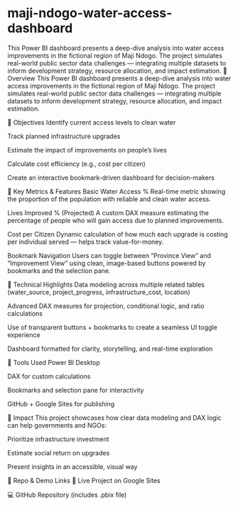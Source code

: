 # maji-ndogo-water-access-dashboard
This Power BI dashboard presents a deep-dive analysis into water access improvements in the fictional region of Maji Ndogo. The project simulates real-world public sector data challenges — integrating multiple datasets to inform development strategy, resource allocation, and impact estimation.
🔹 Overview
This Power BI dashboard presents a deep-dive analysis into water access improvements in the fictional region of Maji Ndogo. The project simulates real-world public sector data challenges — integrating multiple datasets to inform development strategy, resource allocation, and impact estimation.

🔹 Objectives
Identify current access levels to clean water

Track planned infrastructure upgrades

Estimate the impact of improvements on people’s lives

Calculate cost efficiency (e.g., cost per citizen)

Create an interactive bookmark-driven dashboard for decision-makers

🔹 Key Metrics & Features
Basic Water Access %
Real-time metric showing the proportion of the population with reliable and clean water access.

Lives Improved % (Projected)
A custom DAX measure estimating the percentage of people who will gain access due to planned improvements.

Cost per Citizen
Dynamic calculation of how much each upgrade is costing per individual served — helps track value-for-money.

Bookmark Navigation
Users can toggle between “Province View” and “Improvement View” using clean, image-based buttons powered by bookmarks and the selection pane.

🔹 Technical Highlights
Data modeling across multiple related tables (water_source, project_progress, infrastructure_cost, location)

Advanced DAX measures for projection, conditional logic, and ratio calculations

Use of transparent buttons + bookmarks to create a seamless UI toggle experience

Dashboard formatted for clarity, storytelling, and real-time exploration

🔹 Tools Used
Power BI Desktop

DAX for custom calculations

Bookmarks and selection pane for interactivity

GitHub + Google Sites for publishing

🔹 Impact
This project showcases how clear data modeling and DAX logic can help governments and NGOs:

Prioritize infrastructure investment

Estimate social return on upgrades

Present insights in an accessible, visual way

🔹 Repo & Demo Links
🔗 Live Project on Google Sites

💻 GitHub Repository (includes .pbix file)
